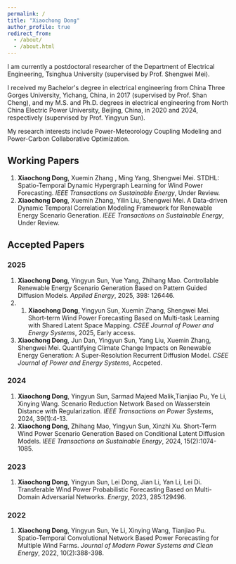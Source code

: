 ```yaml
---
permalink: /
title: "Xiaochong Dong"
author_profile: true
redirect_from: 
  - /about/
  - /about.html
---
```


I am currently a postdoctoral researcher of the Department of Electrical Engineering, Tsinghua University (supervised by Prof. Shengwei Mei).

I received my Bachelor's degree in electrical engineering from China Three Gorges University, Yichang, China, in 2017 (supervised by Prof. Shan Cheng), and my M.S. and Ph.D. degrees in electrical engineering from North China Electric Power University, Beijing, China, in 2020 and 2024, respectively (supervised by Prof. Yingyun Sun).

My research interests include Power-Meteorology Coupling Modeling and Power-Carbon Collaborative Optimization.

## Working Papers
1. **Xiaochong Dong**, Xuemin Zhang , Ming Yang, Shengwei Mei. STDHL: Spatio-Temporal Dynamic Hypergraph Learning for Wind Power Forecasting. *IEEE Transactions on Sustainable Energy*, Under Review.
2. **Xiaochong Dong**, Xuemin Zhang, Yilin Liu, Shengwei Mei. A Data-driven Dynamic Temporal Correlation Modeling Framework for Renewable Energy Scenario Generation. *IEEE Transactions on Sustainable Energy*, Under Review.

## Accepted Papers
### 2025
1. **Xiaochong Dong**, Yingyun Sun, Yue Yang, Zhihang Mao. Controllable Renewable Energy Scenario Generation Based on Pattern Guided Diffusion Models. *Applied Energy*, 2025, 398: 126446.
2. 1. **Xiaochong Dong**, Yingyun Sun, Xuemin Zhang, Shengwei Mei. Short-term Wind Power Forecasting Based on Multi-task Learning with Shared Latent Space Mapping. *CSEE Journal of Power and Energy Systems*, 2025, Early access.
3. **Xiaochong Dong**, Jun Dan, Yingyun Sun, Yang Liu, Xuemin Zhang, Shengwei Mei. Quantifying Climate Change Impacts on Renewable Energy Generation: A Super-Resolution Recurrent Diffusion Model. *CSEE Journal of Power and Energy Systems*, Accpeted.

### 2024
1. **Xiaochong Dong**, Yingyun Sun, Sarmad Majeed Malik,Tianjiao Pu, Ye Li, Xinying Wang. Scenario Reduction Network Based on Wasserstein Distance with Regularization. *IEEE Transactions on Power Systems*, 2024, 39(1):4-13.
2. **Xiaochong Dong**, Zhihang Mao, Yingyun Sun, Xinzhi Xu. Short-Term Wind Power Scenario Generation Based on Conditional Latent Diffusion Models. *IEEE Transactions on Sustainable Energy*, 2024, 15(2):1074-1085.

### 2023
1. **Xiaochong Dong**, Yingyun Sun, Lei Dong, Jian Li, Yan Li, Lei Di. Transferable Wind Power Probabilistic Forecasting Based on Multi-Domain Adversarial Networks. *Energy*, 2023, 285:129496.

### 2022
1. **Xiaochong Dong**, Yingyun Sun, Ye Li, Xinying Wang, Tianjiao Pu. Spatio-Temporal Convolutional Network Based Power Forecasting for Multiple Wind Farms. *Journal of Modern Power Systems and Clean Energy*, 2022, 10(2):388-398.
